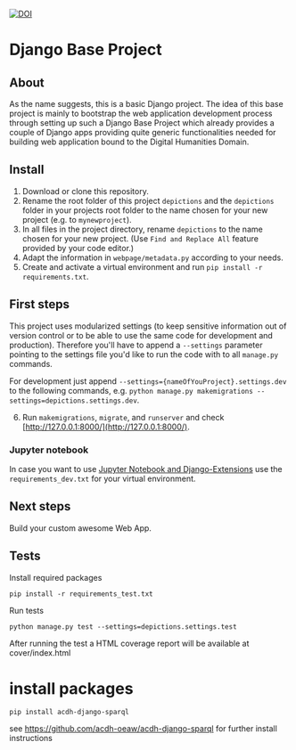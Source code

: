 [![DOI](https://zenodo.org/badge/95352230.svg)](https://zenodo.org/badge/latestdoi/95352230)

# Django Base Project

## About

As the name suggests, this is a basic Django project. The idea of this base project is mainly to bootstrap the web application development process through setting up such a Django Base Project which already provides a couple of Django apps providing quite generic functionalities needed for building web application bound to the Digital Humanities Domain.

## Install

1. Download or clone this repository.
2. Rename the root folder of this project `depictions` and the `depictions` folder in your projects root folder to the name chosen for your new project (e.g. to `mynewproject`).
3. In all files in the project directory, rename `depictions` to the name chosen for your new project. (Use `Find and Replace All` feature provided by your code editor.)
4. Adapt the information in `webpage/metadata.py` according to your needs.
5. Create and activate a virtual environment and run `pip install -r requirements.txt`.

## First steps

This project uses modularized settings (to keep sensitive information out of version control or to be able to use the same code for development and production). Therefore you'll have to append a `--settings` parameter pointing to the settings file you'd like to run the code with to all `manage.py` commands.

For development just append `--settings={nameOfYouProject}.settings.dev` to the following commands, e.g. `python manage.py makemigrations --settings=depictions.settings.dev`.

6. Run `makemigrations`, `migrate`, and `runserver` and check [http://127.0.0.1:8000/](http://127.0.0.1:8000/).

### Jupyter notebook

In case you want to use [Jupyter Notebook and Django-Extensions](https://andrewbrookins.com/python/using-ipython-notebook-with-django/) use the `requirements_dev.txt` for your virtual environment.

## Next steps

Build your custom awesome Web App.

## Tests

Install required packages

    pip install -r requirements_test.txt

Run tests

    python manage.py test --settings=depictions.settings.test

After running the test a HTML coverage report will be available at cover/index.html


# install packages

`pip install acdh-django-sparql`

see https://github.com/acdh-oeaw/acdh-django-sparql for further install instructions
